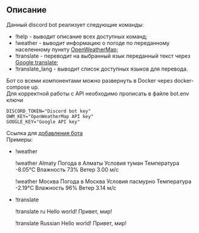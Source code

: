 ## Описание
Данный discord bot реализует следующие команды:
- !help - выводит описание всех доступных команд;
- !weather - выводит информацию о погоде по переданному населенному пункту [OpenWeatherMap](https://openweathermap.org/);
- !translate - переводит на выбранный язык переданный текст через [Google translate](https://translate.google.com/);
- !translate_lang - выводит список доступных языков для перевода.

Бот со всеми компонентами можно развернуть в Docker через docker-compose up.  
Для корректной работы с API необходимо прописать в файле bot.env ключи
   
    DISCORD_TOKEN="Discord bot key"
    OWM_KEY="OpenWeatherMap API key"
    GOOGLE_KEY="Google API key"

Ссылка для [добавления бота](https://discord.com/api/oauth2/authorize?client_id=1202914737793278022&permissions=8&scope=bot)  
Примеры:
- !weather


    !weather Almaty
    Погода в Алматы
    Условия
    туман
    Температура
    -8.05°C
    Влажность
    73%
    Ветер
    3.00 м/c

    !weather Москва
    Погода в Москва
    Условия
    пасмурно
    Температура
    -2.19°C
    Влажность
    96%
    Ветер
    3.14 м/c


- !translate


    !translate ru Hello world!
    Привет, мир!

    !translate Russian Hello world!
    Привет, мир!
